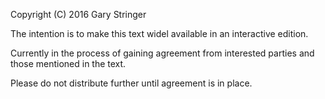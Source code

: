 
Copyright (C) 2016 Gary Stringer

The intention is to make this text widel available in an interactive edition. 

Currently in the process of gaining agreement from interested parties and those mentioned in the text.

Please do not distribute further until agreement is in place.
